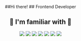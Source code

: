 <div align="center">
##Hi there!
## Frontend Developer

## 🧰 I'm familiar with 🧰

<div>

<img src="https://camo.githubusercontent.com/9a7c8c4ee62739436a191706be9f786a813dc377ce778522da198cb94874dc22/68747470733a2f2f696d672e736869656c64732e696f2f62616467652f2d48544d4c352d2532334534344432373f7374796c653d666c61742d737175617265266c6f676f3d68746d6c35266c6f676f436f6c6f723d666666666666"/>

<img src="https://camo.githubusercontent.com/19d98ab99fe0a1a5c00ef27920be3ada8548f2476877db0598960ac2a5f8788d/68747470733a2f2f696d672e736869656c64732e696f2f62616467652f2d435353332d2532333135373242363f7374796c653d666c61742d737175617265266c6f676f3d63737333">

<img src="https://camo.githubusercontent.com/a1309b252e82434062012a8073fa9fc1416a96289b7ca11555577b9fbe1cf03e/68747470733a2f2f696d672e736869656c64732e696f2f62616467652f2d4a6176615363726970742d2532334637444631433f7374796c653d666c61742d737175617265266c6f676f3d6a617661736372697074266c6f676f436f6c6f723d303030303030266c6162656c436f6c6f723d25323346374446314326636f6c6f723d253233464643453541" />

<img src="https://camo.githubusercontent.com/b17853f14942b56a1952340c1a2a78f118fdb562824aa8eafe15971ad20096e1/68747470733a2f2f6261646765732e616c65656e34322e636f6d2f7372632f747970657363726970742e737667" />

<img src="https://camo.githubusercontent.com/634ac4573efe366be621f3d1952bf763970c98312f8dd6d99bcf4eddfa19e9f7/68747470733a2f2f696d672e736869656c64732e696f2f62616467652f2d52656163742d3631444146423f7374796c653d666c61742d737175617265266c6f676f3d7265616374266c6f676f436f6c6f723d666666666666" />

<img src="https://camo.githubusercontent.com/bd1c7c6f0491d0326f39fa6e50959ca04f03ae692ef35b61644b4c3748e92b67/68747470733a2f2f696d672e736869656c64732e696f2f62616467652f2d536173732d2532334637444631433f7374796c653d666c61742d737175617265266c6f676f3d73617373266c6f676f436f6c6f723d666666666666266c6162656c436f6c6f723d46463436394626636f6c6f723d464634363946" />
 
 
<img src="https://camo.githubusercontent.com/7a9ec9434b5ef9b957fd1ede730b21226fbf5acb82b4f6d96160de8e2f04057f/68747470733a2f2f696d672e736869656c64732e696f2f62616467652f2d52656475782d3736344142433f7374796c653d666c61742d737175617265266c6f676f3d7265647578" />
 
</div>

</div>



